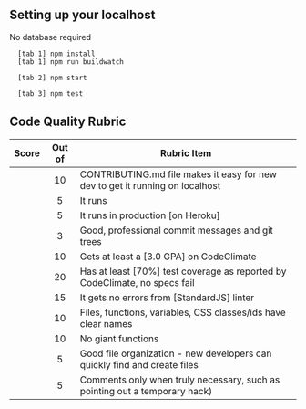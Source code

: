 ## Setting up your localhost

No database required
```
  [tab 1] npm install
  [tab 1] npm run buildwatch

  [tab 2] npm start

  [tab 3] npm test
```

## Code Quality Rubric

| Score | Out of  | Rubric Item                                                                       |
|-------|:-------:|-----------------------------------------------------------------------------------|
|       | 10      | CONTRIBUTING.md file makes it easy for new dev to get it running on localhost     |
|       | 5       | It runs                                                                           |
|       | 5       | It runs in production [on Heroku]                                                 |
|       | 3       | Good, professional commit messages and git trees                                  |
|       | 10      | Gets at least a [3.0 GPA] on CodeClimate                                          |
|       | 20      | Has at least [70%] test coverage as reported by CodeClimate, no specs fail        |
|       | 15      | It gets no errors from [StandardJS] linter                                        |
|       | 10      | Files, functions, variables, CSS classes/ids have clear names                     |
|       | 10      | No giant functions                                                                |
|       | 5       | Good file organization - new developers can quickly find and create files         |
|       | 5       | Comments only when truly necessary, such as pointing out a temporary hack)        |

